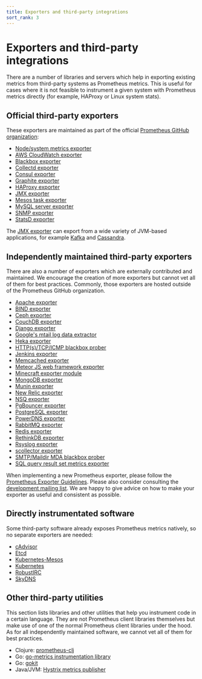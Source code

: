 ```yaml
---
title: Exporters and third-party integrations
sort_rank: 3
---
```


# Exporters and third-party integrations

There are a number of libraries and servers which help in exporting existing
metrics from third-party systems as Prometheus metrics. This is useful for
cases where it is not feasible to instrument a given system with Prometheus
metrics directly (for example, HAProxy or Linux system stats).

## Official third-party exporters

These exporters are maintained as part of the official
[Prometheus GitHub organization](https://github.com/prometheus):

   * [Node/system metrics exporter](https://github.com/prometheus/node_exporter)
   * [AWS CloudWatch exporter](https://github.com/prometheus/cloudwatch_exporter)
   * [Blackbox exporter](https://github.com/prometheus/blackbox_exporter)
   * [Collectd exporter](https://github.com/prometheus/collectd_exporter)
   * [Consul exporter](https://github.com/prometheus/consul_exporter)
   * [Graphite exporter](https://github.com/prometheus/graphite_exporter)
   * [HAProxy exporter](https://github.com/prometheus/haproxy_exporter)
   * [JMX exporter](https://github.com/prometheus/jmx_exporter)
   * [Mesos task exporter](https://github.com/prometheus/mesos_exporter)
   * [MySQL server exporter](https://github.com/prometheus/mysqld_exporter)
   * [SNMP exporter](https://github.com/prometheus/snmp_exporter)
   * [StatsD exporter](https://github.com/prometheus/statsd_exporter)

The [JMX exporter](https://github.com/prometheus/jmx_exporter) can export from a
wide variety of JVM-based applications, for example [Kafka](http://kafka.apache.org/) and
[Cassandra](http://cassandra.apache.org/).

## Independently maintained third-party exporters

There are also a number of exporters which are externally contributed
and maintained. We encourage the creation of more exporters but cannot
vet all of them for best practices. Commonly, those exporters are
hosted outside of the Prometheus GitHub organization.

   * [Apache exporter](https://github.com/neezgee/apache_exporter)
   * [BIND exporter](https://github.com/digitalocean/bind_exporter)
   * [Ceph exporter](https://github.com/digitalocean/ceph_exporter)
   * [CouchDB exporter](https://github.com/gesellix/couchdb-exporter)
   * [Django exporter](https://github.com/korfuri/django-prometheus)
   * [Google's mtail log data extractor](https://github.com/google/mtail)
   * [Heka exporter](https://github.com/docker-infra/heka_exporter)
   * [HTTP(s)/TCP/ICMP blackbox prober](https://github.com/discordianfish/blackbox_prober)
   * [Jenkins exporter](https://github.com/RobustPerception/python_examples/tree/master/jenkins_exporter)
   * [Memcached exporter](https://github.com/Snapbug/memcache_exporter)
   * [Meteor JS web framework exporter](https://atmospherejs.com/sevki/prometheus-exporter)
   * [Minecraft exporter module](https://github.com/Baughn/PrometheusIntegration)
   * [MongoDB exporter](https://github.com/dcu/mongodb_exporter)
   * [Munin exporter](https://github.com/pvdh/munin_exporter)
   * [New Relic exporter](https://github.com/jfindley/newrelic_exporter)
   * [NSQ exporter](https://github.com/lovoo/nsq_exporter)
   * [PgBouncer exporter](http://git.cbaines.net/prometheus-pgbouncer-exporter/about)
   * [PostgreSQL exporter](https://github.com/wrouesnel/postgres_exporter)
   * [PowerDNS exporter](https://github.com/janeczku/powerdns_exporter)
   * [RabbitMQ exporter](https://github.com/kbudde/rabbitmq_exporter)
   * [Redis exporter](https://github.com/oliver006/redis_exporter)
   * [RethinkDB exporter](https://github.com/oliver006/rethinkdb_exporter)
   * [Rsyslog exporter](https://github.com/digitalocean/rsyslog_exporter)
   * [scollector exporter](https://github.com/tgulacsi/prometheus_scollector)
   * [SMTP/Maildir MDA blackbox prober](https://github.com/cherti/mailexporter)
   * [SQL query result set metrics exporter](https://github.com/chop-dbhi/prometheus-sql)

When implementing a new Prometheus exporter, please follow the
[Prometheus Exporter Guidelines](https://docs.google.com/document/d/1JapuiRbp-XoyECgl2lPdxITrhm5IyCUq9iA_h6jp3OY/edit).
Please also consider consulting the [development mailing
list](https://groups.google.com/forum/#!forum/prometheus-developers).  We are
happy to give advice on how to make your exporter as useful and consistent as
possible.

## Directly instrumentated software

Some third-party software already exposes Prometheus metrics natively, so no
separate exporters are needed:

   * [cAdvisor](https://github.com/google/cadvisor)
   * [Etcd](https://github.com/coreos/etcd)
   * [Kubernetes-Mesos](https://github.com/mesosphere/kubernetes-mesos)
   * [Kubernetes](https://github.com/GoogleCloudPlatform/kubernetes)
   * [RobustIRC](http://robustirc.net/)
   * [SkyDNS](https://github.com/skynetservices/skydns)

## Other third-party utilities

This section lists libraries and other utilities that help you instrument code
in a certain language. They are not Prometheus client libraries themselves but
make use of one of the normal Prometheus client libraries under the hood. As
for all independently maintained software, we cannot vet all of them for best
practices.

   * Clojure: [prometheus-clj](https://github.com/soundcloud/prometheus-clj)
   * Go: [go-metrics instrumentation library](https://github.com/armon/go-metrics)
   * Go: [gokit](https://github.com/peterbourgon/gokit)
   * Java/JVM: [Hystrix metrics publisher](https://github.com/soundcloud/prometheus-hystrix)
